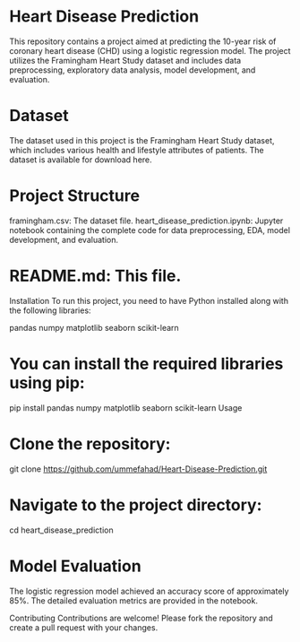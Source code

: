 # Heart Disease Prediction
This repository contains a project aimed at predicting the 10-year risk of coronary heart disease (CHD) using a logistic regression model. The project utilizes the Framingham Heart Study dataset and includes data preprocessing, exploratory data analysis, model development, and evaluation.

# Dataset
The dataset used in this project is the Framingham Heart Study dataset, which includes various health and lifestyle attributes of patients. The dataset is available for download here.

# Project Structure
framingham.csv: The dataset file.
heart_disease_prediction.ipynb: Jupyter notebook containing the complete code for data preprocessing, EDA, model development, and evaluation.
# README.md: This file.
Installation
To run this project, you need to have Python installed along with the following libraries:

pandas
numpy
matplotlib
seaborn
scikit-learn
# You can install the required libraries using pip:

pip install pandas numpy matplotlib seaborn scikit-learn
Usage
# Clone the repository:
git clone https://github.com/ummefahad/Heart-Disease-Prediction.git
# Navigate to the project directory:
cd heart_disease_prediction

# Model Evaluation
The logistic regression model achieved an accuracy score of approximately 85%. The detailed evaluation metrics are provided in the notebook.

Contributing
Contributions are welcome! Please fork the repository and create a pull request with your changes.
